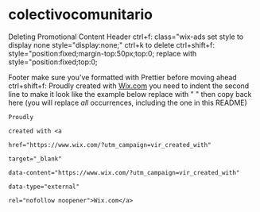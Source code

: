 # colectivocomunitario

Deleting Promotional Content
Header
ctrl+f: class="wix-ads
set style to display none
style="display:none;"
ctrl+k to delete
ctrl+shift+f:
style="position:fixed;margin-top:50px;top:0;
replace with
style="position:fixed;top:0;

Footer
make sure you've formatted with Prettier before moving ahead
ctrl+shift+f:
Proudly
created with <a
                                                                                                href="https://www.wix.com/?utm_campaign=vir_created_with"
                                                                                                target="_blank"
                                                                                                data-content="https://www.wix.com/?utm_campaign=vir_created_with"
                                                                                                data-type="external"
                                                                                                rel="nofollow noopener">Wix.com</a>
you need to indent the second line to make it look like the example below
replace with " "
then copy back here (you will replace _all_ occurrences, including the one in this README)

    Proudly
                                                                                            created with <a
                                                                                                href="https://www.wix.com/?utm_campaign=vir_created_with"
                                                                                                target="_blank"
                                                                                                data-content="https://www.wix.com/?utm_campaign=vir_created_with"
                                                                                                data-type="external"
                                                                                                rel="nofollow noopener">Wix.com</a>

